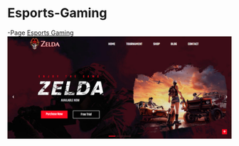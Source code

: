 # Esports-Gaming
-Page
[Esports Gaming](https://lgcarlinf.github.io/esports-gaming/)
![](img/preview.png)
